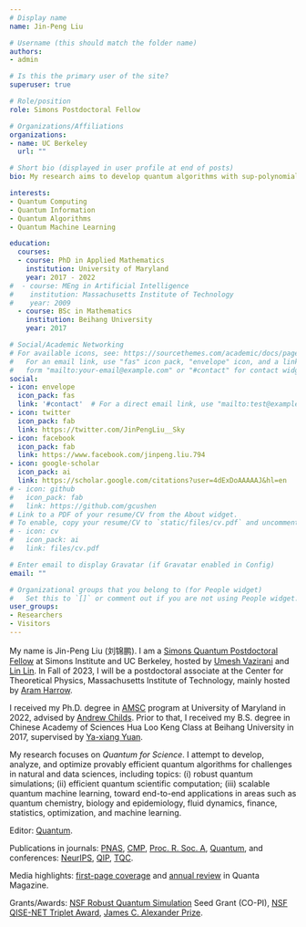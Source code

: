```yaml
---
# Display name
name: Jin-Peng Liu

# Username (this should match the folder name)
authors:
- admin

# Is this the primary user of the site?
superuser: true

# Role/position
role: Simons Postdoctoral Fellow

# Organizations/Affiliations
organizations:
- name: UC Berkeley
  url: ""

# Short bio (displayed in user profile at end of posts)
bio: My research aims to develop quantum algorithms with sup-polynomial speed-ups over classical algorithms, including topics such as quantum PDE solvers, quantum optimization and quantum machine learning.

interests:
- Quantum Computing
- Quantum Information
- Quantum Algorithms
- Quantum Machine Learning

education:
  courses:
  - course: PhD in Applied Mathematics
    institution: University of Maryland
    year: 2017 - 2022
#  - course: MEng in Artificial Intelligence
#    institution: Massachusetts Institute of Technology
#    year: 2009
  - course: BSc in Mathematics
    institution: Beihang University
    year: 2017

# Social/Academic Networking
# For available icons, see: https://sourcethemes.com/academic/docs/page-builder/#icons
#   For an email link, use "fas" icon pack, "envelope" icon, and a link in the
#   form "mailto:your-email@example.com" or "#contact" for contact widget.
social:
- icon: envelope
  icon_pack: fas
  link: '#contact'  # For a direct email link, use "mailto:test@example.org".
- icon: twitter
  icon_pack: fab
  link: https://twitter.com/JinPengLiu__Sky
- icon: facebook
  icon_pack: fab
  link: https://www.facebook.com/jinpeng.liu.794
- icon: google-scholar
  icon_pack: ai
  link: https://scholar.google.com/citations?user=4dExDoAAAAAJ&hl=en
# - icon: github
#   icon_pack: fab
#   link: https://github.com/gcushen
# Link to a PDF of your resume/CV from the About widget.
# To enable, copy your resume/CV to `static/files/cv.pdf` and uncomment the lines below.
# - icon: cv
#   icon_pack: ai
#   link: files/cv.pdf

# Enter email to display Gravatar (if Gravatar enabled in Config)
email: ""

# Organizational groups that you belong to (for People widget)
#   Set this to `[]` or comment out if you are not using People widget.
user_groups:
- Researchers
- Visitors
---
```


My name is Jin-Peng Liu (刘锦鹏). I am a [Simons Quantum Postdoctoral Fellow](https://simons.berkeley.edu/people/jin-peng-liu) at Simons Institute and UC Berkeley, hosted by [Umesh Vazirani](https://people.eecs.berkeley.edu/~vazirani/) and [Lin Lin](https://math.berkeley.edu/~linlin/). In Fall of 2023, I will be a postdoctoral associate at the Center for Theoretical Physics, Massachusetts Institute of Technology, mainly hosted by [Aram Harrow](http://www.mit.edu/~aram/).

I received my Ph.D. degree in [AMSC](https://amsc.umd.edu/) program at University of Maryland in 2022, advised by [Andrew Childs](http://www.cs.umd.edu/~amchilds/). Prior to that, I received my B.S. degree in Chinese Academy of Sciences Hua Loo Keng Class at Beihang University in 2017, supervised by [Ya-xiang Yuan](http://lsec.cc.ac.cn/~yyx/).

My research focuses on *Quantum for Science*. I attempt to develop, analyze, and optimize provably efficient quantum algorithms for challenges in natural and data sciences, including topics: (i) robust quantum simulations; (ii) efficient quantum scientific computation; (iii) scalable quantum machine learning, toward end-to-end applications in areas such as quantum chemistry, biology and epidemiology, fluid dynamics, finance, statistics, optimization, and machine learning.

Editor: [Quantum](https://quantum-journal.org/).

Publications in journals: [PNAS](https://doi.org/10.1073/pnas.2026805118), [CMP](https://link.springer.com/article/10.1007/s00220-020-03699-z), [Proc. R. Soc. A](https://royalsocietypublishing.org/doi/abs/10.1098/rspa.2021.0797), [Quantum](https://quantum-journal.org/papers/q-2021-11-10-574/), and conferences: [NeurIPS](https://openreview.net/forum?id=zofwPmKL-DO), [QIP](https://indico.cern.ch/event/1175020/page/27680-accepted-talks), [TQC](https://quantum-journal.org/papers/q-2021-06-24-481/).

Media highlights: [first-page coverage](https://www.quantamagazine.org/new-quantum-algorithms-finally-crack-nonlinear-equations-20210105/) and [annual review](https://www.quantamagazine.org/the-year-in-math-and-computer-science-20211223/) in Quanta Magazine.

Grants/Awards: [NSF Robust Quantum Simulation](https://rqs.umd.edu/) Seed Grant (CO-PI), [NSF QISE-NET Triplet Award](https://qisenet.uchicago.edu/overview/), [James C. Alexander Prize](https://quics.umd.edu/news/former-graduate-student-wins-james-c-alexander-prize-dissertation-quantum-algorithms).

